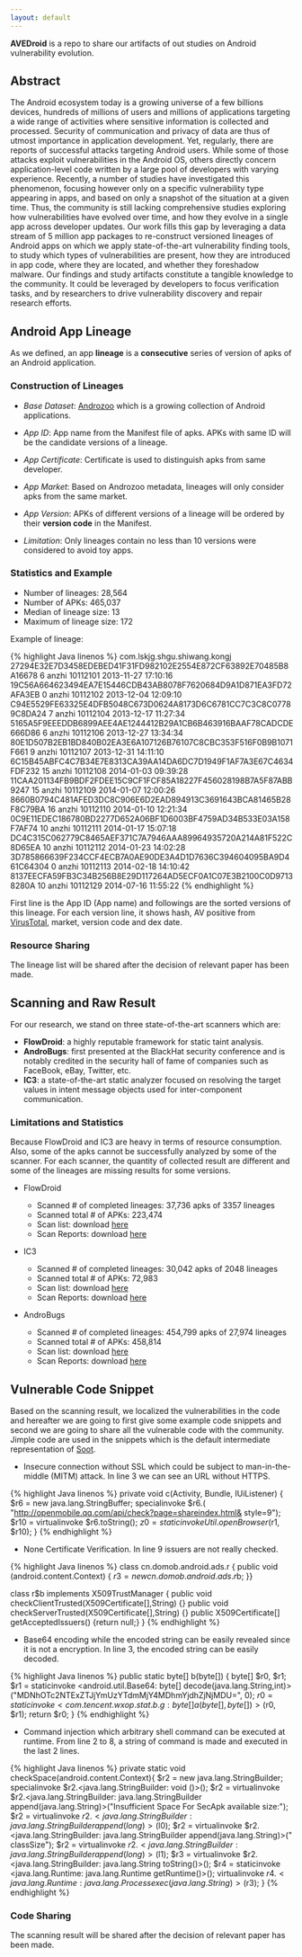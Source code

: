 ```yaml
---
layout: default
---
```


**AVEDroid** is a repo to share our artifacts of out studies on Android vulnerability evolution.

## Abstract

The Android ecosystem today is a growing universe of a few billions devices, hundreds of millions of users and millions of applications targeting a wide range of activities where sensitive information is collected and processed. Security of communication and privacy of data are thus of utmost importance in application development. Yet, regularly, there are reports of successful attacks targeting Android users. While some of those attacks exploit vulnerabilities in the Android OS, others directly concern application-level code written by a large pool of developers with varying experience. Recently, a number of studies have investigated this phenomenon, focusing however only on a specific vulnerability type appearing in apps, and based on only a snapshot of the situation at a given time. Thus, the community is still lacking comprehensive studies exploring how vulnerabilities have evolved over time, and how they evolve in a single app across developer updates. Our work fills this gap by leveraging a data stream of 5 million app packages to re-construct versioned lineages of Android apps on which we apply state-of-the-art vulnerability finding tools, to study which types of vulnerabilities are present, how they are introduced in app code, where they are located, and whether they foreshadow malware. Our findings and study artifacts constitute a tangible knowledge to the community. It could be leveraged by developers to focus verification tasks, and by researchers to drive vulnerability discovery and repair research efforts. 

## Android App Lineage

As we defined, an app **lineage** is a **consecutive** series of version of apks of an Android application.

### Construction of Lineages

* _Base Dataset_: [Androzoo](https://androzoo.uni.lu/) which is a growing collection of Android applications.

* _App ID_: App name from the Manifest file of apks. APKs with same ID will be the candidate versions of a lineage.

* _App Certificate_: Certificate is used to distinguish apks from same developer.

* _App Market_: Based on Androzoo metadata, lineages will only consider apks from
the same market.

* _App Version_: APKs of different versions of a lineage will be ordered by their **version code** in the Manifest.

* _Limitation_: Only lineages contain no less than 10 versions were considered to avoid toy apps.

### Statistics and Example

* Number of lineages: 28,564
* Number of APKs: 465,037
* Median of lineage size: 13
* Maximum of lineage size: 172

Example of lineage:

{% highlight Java linenos %}
com.lskjg.shgu.shiwang.kongj
  27294E32E7D3458EDEBED41F31FD982102E2554E872CF63892E70485B8A16678 6 anzhi 10112101 2013-11-27 17:10:16
  19C56A664623494EA7E15446CDB43AB8078F7620684D9A1D871EA3FD72AFA3EB 0 anzhi 10112102 2013-12-04 12:09:10
  C94E5529FE63325E4DFB5048C673D0624A8173D6C6781CC7C3C8C07789C8DA24 7 anzhi 10112104 2013-12-17 11:27:34
  5165A5F9EEEDDB6899AEE4AE1244412B29A1CB6B463916BAAF78CADCDE666D86 6 anzhi 10112106 2013-12-27 13:34:34
  80E1D507B2EB1BD840B02EA3E6A107126B76107C8CBC353F516F0B9B1071F661 9 anzhi 10112107 2013-12-31 14:11:10
  6C15B45ABFC4C7B34E7E8313CA39AA14DA6DC7D1949F1AF7A3E67C4634FDF232 15 anzhi 10112108 2014-01-03 09:39:28
  11CAA201134FB9BDF2FDEE15C9CF1FCF85A18227F456028198B7A5F87ABB9247 15 anzhi 10112109 2014-01-07 12:00:26
  8660B0794C481AFED3DC8C906E6D2EAD894913C3691643BCA81465B28F8C79BA 16 anzhi 10112110 2014-01-10 12:21:34
  0C9E11EDEC186780BD2277D652A06BF1D6003BF4759AD34B533E03A158F7AF74 10 anzhi 10112111 2014-01-17 15:07:18
  DC4C315C062779C8465AEF371C7A7946AAA89964935720A214A81F522C8D65EA 10 anzhi 10112112 2014-01-23 14:02:28
  3D785866639F234CCF4ECB7A0AE90DE3A4D1D7636C394604095BA9D461C64304 0 anzhi 10112113 2014-02-18 14:10:42
  8137EECFA59FB3C34B256B8E29D117264AD5ECF0A1C07E3B2100C0D97138280A 10 anzhi 10112129 2014-07-16 11:55:22
{% endhighlight %}

First line is the App ID (App name) and followings are the sorted versions of this lineage. For each version line, it shows hash, AV positive from [VirusTotal](https://www.virustotal.com/), market, version code and dex date.

### Resource Sharing

The lineage list will be shared after the decision of relevant paper has been made.

## Scanning and Raw Result

For our research, we stand on three state-of-the-art scanners which are:

* **FlowDroid**: a highly reputable framework for static taint analysis.
* **AndroBugs**: first presented at the BlackHat security conference and is notably credited in the security hall of fame of companies such as FaceBook, eBay, Twitter, etc.
* **IC3**: a state-of-the-art static analyzer focused on resolving the target values in intent message objects used for inter-component communication.

### Limitations and Statistics

Because FlowDroid and IC3 are heavy in terms of resource consumption. Also, some of the apks cannot be successfully analyzed by some of the scanner. For each scanner, the quantity of collected result are different and some of the lineages are missing results for some versions.

* FlowDroid
  * Scanned # of completed lineages: 37,736 apks of 3357 lineages
  * Scanned total # of APKs: 223,474
  * Scan list: download [here]({{site.url}}/resources/flow_scan_list)
  * Scan Reports: download [here](https://androzoo.uni.lu/static/avedroid_resources/flowdroid.zip)

* IC3
  * Scanned # of completed lineages: 30,042 apks of 2048 lineages
  * Scanned total # of APKs: 72,983
  * Scan list: download [here]({{site.url}}/resources/ic3_scan_list)
  * Scan Reports: download [here](https://androzoo.uni.lu/static/avedroid_resources/ic3.zip)

* AndroBugs
  * Scanned # of completed lineages: 454,799 apks of 27,974 lineages
  * Scanned total # of APKs: 458,814
  * Scan list: download [here]({{site.url}}/resources/bugs_scan_list)
  * Scan Reports: download [here](https://androzoo.uni.lu/static/avedroid_resources/androbugs.zip)

## Vulnerable Code Snippet
Based on the scanning result, we localized the vulnerabilities in the code and hereafter we are going to first give some example code snippets and second we are going to share all the vulnerable code with the community. Jimple code are used in the snippets which is the default intermediate representation of [Soot](https://sable.github.io/soot/).

* Insecure connection without SSL which could be subject to man-in-the-middle (MITM) attack. In line 3 we can see an URL without HTTPS.

{% highlight Java linenos %}
private void c(Activity, Bundle, IUiListener) {
    $r6 = new java.lang.StringBuffer;
    specialinvoke $r6.<init>( "http://openmobile.qq.com/api/check?page=shareindex.html& style=9");
    $r10 = virtualinvoke $r6.toString();
    $z0 = staticinvoke Util.openBrowser($r1, $r10);
}
{% endhighlight %}

* None Certificate Verification. In line 9 issuers are not really checked.

{% highlight Java linenos %}
class cn.domob.android.ads.r {
  public void <init>(android.content.Context) {
    $r3 = new cn.domob.android.ads.r$b;
}}

class r$b implements X509TrustManager {
  public void checkClientTrusted(X509Certificate[],String) {}
  public void checkServerTrusted(X509Certificate[],String) {}
  public X509Certificate[] getAcceptedIssuers() {return null;}
}
{% endhighlight %}

* Base64 encoding while the encoded string can be easily revealed since it is not a encryption. In line 3, the encoded string can be easily decoded.

{% highlight Java linenos %}
public static byte[] b(byte[]) {
  byte[] $r0, $r1;
  $r1 = staticinvoke <android.util.Base64: byte[] decode(java.lang.String,int)> ("MDNhOTc2NTExZTJjYmUzYTdmMjY4MDhmYjdhZjNjMDU=", 0);
  $r0 = staticinvoke <com.tencent.wxop.stat.b.g: byte[] a(byte[],byte[])>($r0, $r1);
  return $r0;
}
{% endhighlight %}

* Command injection which arbitrary shell command can be executed at runtime. From line 2 to 8, a string of command is made and executed in the last 2 lines.

{% highlight Java linenos %}
private static void checkSpace(android.content.Context){
  $r2 = new java.lang.StringBuilder;
  specialinvoke $r2.<java.lang.StringBuilder: void <init>()>();
  $r2 = virtualinvoke $r2.<java.lang.StringBuilder: java.lang.StringBuilder append(java.lang.String)>("Insufficient Space For SecApk available size:");
  $r2 = virtualinvoke $r2.<java.lang.StringBuilder: java.lang.StringBuilder append(long)>($l0);
  $r2 = virtualinvoke $r2.<java.lang.StringBuilder: java.lang.StringBuilder append(java.lang.String)>(" classSize");
  $r2 = virtualinvoke $r2.<java.lang.StringBuilder: java.lang.StringBuilder append(long)>($l1);
  $r3 = virtualinvoke $r2.<java.lang.StringBuilder: java.lang.String toString()>();
  $r4 = staticinvoke <java.lang.Runtime: java.lang.Runtime getRuntime()>();
  virtualinvoke $r4.<java.lang.Runtime: java.lang.Process exec(java.lang.String)>($r3);
}
{% endhighlight %}

### Code Sharing
The scanning result will be shared after the decision of relevant paper has been made.
